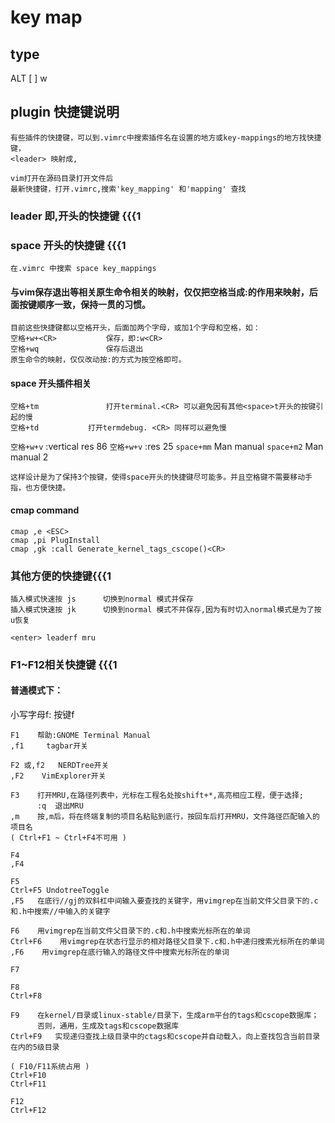 # key map

## type
<leader> 
<space>
ALT
[
]
w

## plugin 快捷键说明

	有些插件的快捷键，可以到.vimrc中搜索插件名在设置的地方或key-mappings的地方找快捷键，
	<leader> 映射成,

	vim打开在源码目录打开文件后  
	最新快捷键，打开.vimrc,搜索'key_mapping' 和'mapping' 查找

### leader 即,开头的快捷键 {{{1

### space 开头的快捷键 {{{1
	在.vimrc 中搜索 space key_mappings

#### 与vim保存退出等相关原生命令相关的映射，仅仅把空格当成:的作用来映射，后面按键顺序一致，保持一贯的习惯。
	目前这些快捷键都以空格开头，后面加两个字母，或加1个字母和空格，如：
	空格+w+<CR>			保存，即:w<CR>
	空格+wq				保存后退出
	原生命令的映射，仅仅改动按:的方式为按空格即可。


#### space 开头插件相关
	空格+tm				打开terminal.<CR> 可以避免因有其他<space>t开头的按键引起的慢
	空格+td			打开termdebug. <CR> 同样可以避免慢

`空格+w+v` :vertical res 86<CR><cr/>
`空格+w+v` :res 25<CR><cr/>
`space+mm` Man manual<cr/>
`space+m2` Man manual 2<cr/>


	这样设计是为了保持3个按键，使得space开头的快捷键尽可能多。并且空格键不需要移动手指，也方便快捷。


#### cmap command
`cmap ,e <ESC>`<br/>
`cmap ,pi PlugInstall`<br/>
`cmap ,gk :call Generate_kernel_tags_cscope()<CR>`<br/>

### 其他方便的快捷键{{{1
	插入模式快速按 js 		切换到normal 模式并保存 
	插入模式快速按 jk 		切换到normal 模式不并保存,因为有时切入normal模式是为了按u恢复

	<enter>	leaderf mru

### F1~F12相关快捷键 {{{1

#### 普通模式下：  
小写字母f: 按键f
	
	F1    帮助:GNOME Terminal Manual
	,f1		tagbar开关 

	F2 或,f2   NERDTree开关
	,F2    VimExplorer开关

	F3    打开MRU,在路径列表中，光标在工程名处按shift+*,高亮相应工程，便于选择;
	      :q  退出MRU
	,m    按,m后，将在终端复制的项目名粘贴到底行，按回车后打开MRU，文件路径匹配输入的项目名  
	( Ctrl+F1 ~ Ctrl+F4不可用 )

	F4       
	,F4       

	F5      
	Ctrl+F5 UndotreeToggle  
	,F5   在底行//gj的双斜杠中间输入要查找的关键字，用vimgrep在当前文件父目录下的.c和.h中搜索//中输入的关键字  

	F6    用vimgrep在当前文件父目录下的.c和.h中搜索光标所在的单词    
	Ctrl+F6    用vimgrep在状态行显示的相对路径父目录下.c和.h中递归搜索光标所在的单词  
	,F6    用vimgrep在底行输入的路径文件中搜索光标所在的单词  

	F7

	F8    
	Ctrl+F8 

	F9    在kernel/目录或linux-stable/目录下，生成arm平台的tags和cscope数据库；  
	      否则，通用，生成及tags和cscope数据库  
	Ctrl+F9	  实现递归查找上级目录中的ctags和cscope并自动载入，向上查找包含当前目录在内的5级目录  

	( F10/F11系统占用 )  
	Ctrl+F10   
	Ctrl+F11   

	F12        
	Ctrl+F12   

